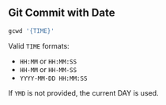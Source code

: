 ## Git Commit with Date

```bash
gcwd '{TIME}'
```

Valid `TIME` formats:
- `HH:MM` or `HH:MM:SS`
- `HH-MM` or `HH-MM-SS`
- `YYYY-MM-DD HH:MM:SS`

If `YMD` is not provided, the current DAY is used.